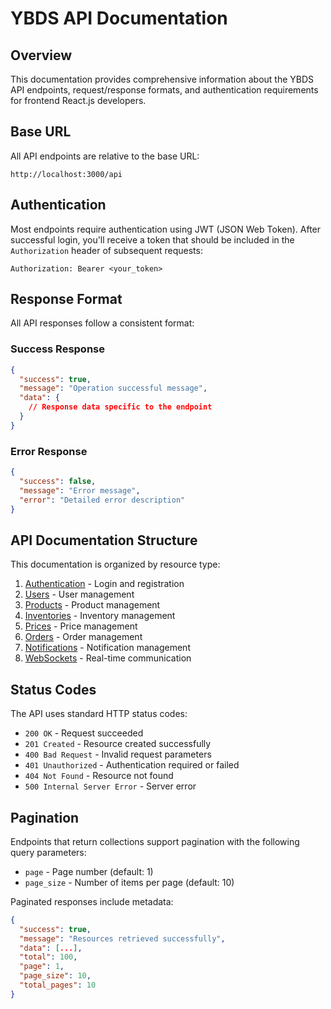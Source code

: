 # YBDS API Documentation

## Overview

This documentation provides comprehensive information about the YBDS API endpoints, request/response formats, and authentication requirements for frontend React.js developers.

## Base URL

All API endpoints are relative to the base URL:

```
http://localhost:3000/api
```

## Authentication

Most endpoints require authentication using JWT (JSON Web Token). After successful login, you'll receive a token that should be included in the `Authorization` header of subsequent requests:

```
Authorization: Bearer <your_token>
```

## Response Format

All API responses follow a consistent format:

### Success Response

```json
{
  "success": true,
  "message": "Operation successful message",
  "data": {
    // Response data specific to the endpoint
  }
}
```

### Error Response

```json
{
  "success": false,
  "message": "Error message",
  "error": "Detailed error description"
}
```

## API Documentation Structure

This documentation is organized by resource type:

1. [Authentication](./01-authentication.md) - Login and registration
2. [Users](./02-users.md) - User management
3. [Products](./03-products.md) - Product management
4. [Inventories](./04-inventories.md) - Inventory management
5. [Prices](./05-prices.md) - Price management
6. [Orders](./06-orders.md) - Order management
7. [Notifications](./07-notifications.md) - Notification management
8. [WebSockets](./08-websockets.md) - Real-time communication

## Status Codes

The API uses standard HTTP status codes:

- `200 OK` - Request succeeded
- `201 Created` - Resource created successfully
- `400 Bad Request` - Invalid request parameters
- `401 Unauthorized` - Authentication required or failed
- `404 Not Found` - Resource not found
- `500 Internal Server Error` - Server error

## Pagination

Endpoints that return collections support pagination with the following query parameters:

- `page` - Page number (default: 1)
- `page_size` - Number of items per page (default: 10)

Paginated responses include metadata:

```json
{
  "success": true,
  "message": "Resources retrieved successfully",
  "data": [...],
  "total": 100,
  "page": 1,
  "page_size": 10,
  "total_pages": 10
}
``` 